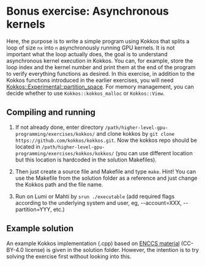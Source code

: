 # Bonus exercise: Asynchronous kernels

Here, the purpose is to write a simple program using Kokkos that splits a loop of size `nx` into `n` asynchronously running GPU kernels. It is not important what the loop actually does, the goal is to understand asynchronous kernel execution in Kokkos. You can, for example, store the loop index and the kernel number and print them at the end of the program to verify everything functions as desired. In this exercise, in addition to the Kokkos functions introduced in the earlier exercises, you will need [Kokkos::Experimental::partition_space](https://kokkos.org/kokkos-core-wiki/API/core/spaces/partition_space.html). For memory management, you can decide whether to use `Kokkos::kokkos_malloc` or `Kokkos::View`.

## Compiling and running
1. If not already done, enter directory `/path/higher-level-gpu-programming/exercises/kokkos/` and clone kokkos by `git clone https://github.com/kokkos/kokkos.git`. Now the kokkos repo should be located in `/path/higher-level-gpu-programming/exercises/kokkos/kokkos/` (you can use different location but this location is hardcoded in the solution Makefiles).

2. Then just create a source file and Makefile and type `make`. Hint! You can use the Makefile from the solution folder as a reference and just change the Kokkos path and the file name.

3. Run on Lumi or Mahti by `srun ./executable` (add required flags according to the underlying system and user, eg, --account=XXX, --partition=YYY, etc.)

## Example solution
An example Kokkos implementation (.cpp) based on [ENCCS material](https://enccs.github.io/gpu-programming/10-portable-kernel-models/) (CC-BY-4.0 license) is given in the solution folder. However, the intention is to try solving the exercise first without looking into this.
